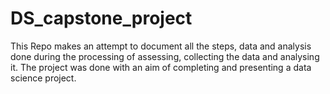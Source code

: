 # DS_capstone_project
This Repo makes an attempt to document all the steps, data and analysis done during the processing of assessing, collecting the data and analysing it. The project was done with an aim of completing and presenting a data science project.
